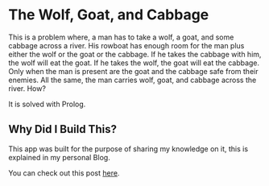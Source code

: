 # The Wolf, Goat, and Cabbage
This is a problem where, a man has to take a wolf, a goat, and some cabbage across a river. His rowboat has enough room for the man plus either the wolf or the goat or the cabbage. If he takes the cabbage with him, the wolf will eat the goat. If he takes the wolf, the goat will eat the cabbage. Only when the man is present are the goat and the cabbage safe from their enemies. All the same, the man carries wolf, goat, and cabbage across the river. How?

It is solved with Prolog.

## Why Did I Build This?

This app was built for the purpose of sharing my knowledge on it, this is explained in my personal Blog.
 
You can check out this post [here](https://quijosakaf.com/public/blog/acertijo_del_granjero_la_cabra_el_lobo_y_la_col_en_prolog).
